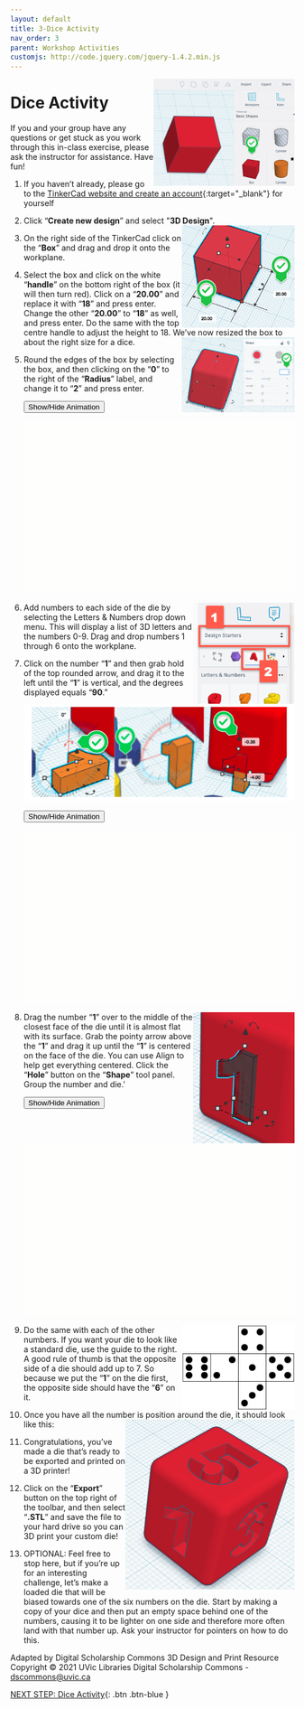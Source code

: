 ```yaml
---
layout: default
title: 3-Dice Activity
nav_order: 3
parent: Workshop Activities
customjs: http://code.jquery.com/jquery-1.4.2.min.js
---
```

<img src="images/tinkercad-dice-01.png" style="float:right;width:250px" alt="box shape">

# Dice Activity

If you and your group have any questions or get stuck as you work through this in-class exercise, please ask the instructor for assistance.  Have fun!
1. If you haven’t already, please go to the [TinkerCad website and create an account](http://tinkercad.com){:target="_blank"} for yourself
2. Click “**Create new design**” and select "**3D Design**".<img src="images/tinkercad-dice-02.png" style="float:right;width:200px" alt="box measurements">
3. On the right side of the TinkerCad click on the “**Box**” and drag and drop it onto the workplane. 
4. Select the box and click on the white “**handle**” on the bottom right of the box (it will then turn red). Click on a “**20.00**” and replace it with “**18**” and press enter. Change the other “**20.00**” to “**18**” as well, and press enter. Do the same with the top centre handle to adjust the height to 18. We’ve now resized the box to about the right size for a dice. <img src="images/tinkercad-dice-03.png" style="float:right;width:200px" alt="radius label">

5. Round the edges of the box by selecting the box, and then clicking on the “**0**” to the right of the “**Radius**” label, and change it to “**2**” and press enter.

    <button onclick="toggle('gif1')">Show/Hide Animation</button>
    <div id="gif1">            
    <img src="images/tinkercad-dice-04.gif">
    </div>

6. <img src="images/tinkercad-keychain-02b.png" style="float:right;width:180px" alt="drop down menu text and numbers"> Add numbers to each side of the die by selecting the Letters & Numbers drop down menu.  This will display a list of 3D letters and the numbers 0-9. Drag and drop numbers 1 through 6 onto the workplane.

7. Click on the number “**1**” and then grab hold of the top rounded arrow, and drag it to the left until the “**1**” is vertical, and the degrees displayed equals “**90**.”
    <img src="images/tinkercad-dice-07.png" style="width:500px" alt="rotation of the number 1">

    <button onclick="toggle('gif2')">Show/Hide Animation</button>
    <div id="gif2"> 
    <img src= "images/tinkercad-dice-08.gif"> 
    </div>

8. <img src="images/tinkercad-dice-09.png" style="float:right;width:180px" alt="hole of number 1 in dice"> Drag the number “**1**” over to the middle of the closest face of the die until it is almost flat with its surface. Grab the pointy arrow above the “**1**” and drag it up until the “**1**” is centered on the face of the die. You can use Align to help get everything centered. Click the “**Hole**” button on the “**Shape**” tool panel. Group the number and die.'

    <button onclick="toggle('gif3')">Show/Hide Animation</button>

    <div id="gif3">
    <img src="images/tinkercad-dice-10.gif">
    </div>

9. <img src="images/tinkercad-dice-11.png" style="float:right;width:200px" alt="dice layout"> Do the same with each of the other numbers. If you want your die to look like a standard die, use the guide to the right. A good rule of thumb is that the opposite side of a die should add up to 7.  So because we put the “**1**” on the die first, the opposite side should have the “**6**” on it.

10. Once you have all the number is position around the die, it should look like this: 
    <img src="images/tinkercad-dice-12.png" style="float:right;width:300px" alt="dice example">

11. Congratulations, you’ve made a die that’s ready to be exported and printed on a 3D printer!

12. Click on the “**Export**” button on the top right of the toolbar, and then select “**.STL**” and save the file to your hard drive so you can 3D print your custom die!

13. OPTIONAL: Feel free to stop here, but if you’re up for an interesting challenge, let’s make a loaded die that will be biased towards one of the six numbers on the die. Start by making a copy of your dice and then put an empty space behind one of the numbers, causing it to be lighter on one side and therefore more often land with that number up. Ask your instructor for pointers on how to do this.


<script>  

    function toggle(input) {
        var x = document.getElementById(input);
        if (x.style.display === "none") {
            x.style.display = "block";
        } else {
            x.style.display = "none";
        }
    }
</script>

Adapted by Digital Scholarship Commons 3D Design and Print Resource
Copyright © 2021 UVic Libraries Digital Scholarship Commons - dscommons@uvic.ca

[NEXT STEP: Dice Activity](4-keychain-activity.html){: .btn .btn-blue }
